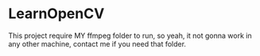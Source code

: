 # LearnOpenCV
This project require MY ffmpeg folder to run, so yeah, it not gonna work in any other machine, contact me if you need that folder.
